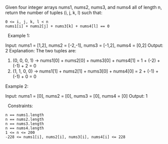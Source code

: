 Given four integer arrays nums1, nums2, nums3, and nums4 all of length n, return the number of tuples (i, j, k, l) such that:


	0 <= i, j, k, l < n
	nums1[i] + nums2[j] + nums3[k] + nums4[l] == 0


 
Example 1:

Input: nums1 = [1,2], nums2 = [-2,-1], nums3 = [-1,2], nums4 = [0,2]
Output: 2
Explanation:
The two tuples are:
1. (0, 0, 0, 1) -> nums1[0] + nums2[0] + nums3[0] + nums4[1] = 1 + (-2) + (-1) + 2 = 0
2. (1, 1, 0, 0) -> nums1[1] + nums2[1] + nums3[0] + nums4[0] = 2 + (-1) + (-1) + 0 = 0


Example 2:

Input: nums1 = [0], nums2 = [0], nums3 = [0], nums4 = [0]
Output: 1


 
Constraints:


	n == nums1.length
	n == nums2.length
	n == nums3.length
	n == nums4.length
	1 <= n <= 200
	-228 <= nums1[i], nums2[i], nums3[i], nums4[i] <= 228

